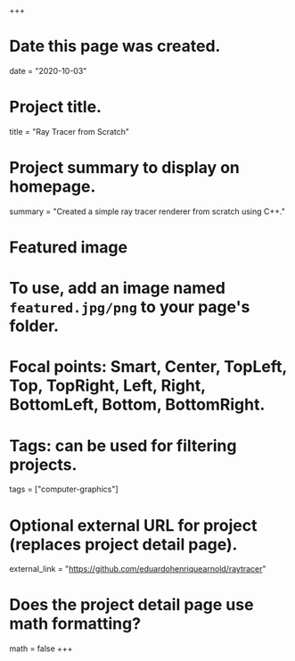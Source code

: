+++
# Date this page was created.
date = "2020-10-03"

# Project title.
title = "Ray Tracer from Scratch"

# Project summary to display on homepage.
summary = "Created a simple ray tracer renderer from scratch using C++."

# Featured image
# To use, add an image named `featured.jpg/png` to your page's folder.
# Focal points: Smart, Center, TopLeft, Top, TopRight, Left, Right, BottomLeft, Bottom, BottomRight.

# Tags: can be used for filtering projects.
tags = ["computer-graphics"]

# Optional external URL for project (replaces project detail page).
external_link = "https://github.com/eduardohenriquearnold/raytracer"

# Does the project detail page use math formatting?
math = false
+++





